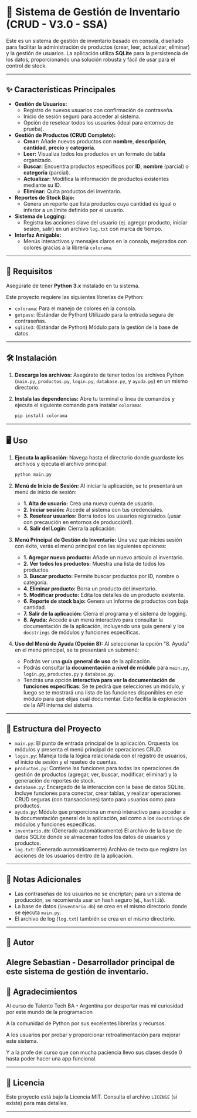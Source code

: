 # 🛒 Sistema de Gestión de Inventario (CRUD - V3.0 - SSA)

Este es un sistema de gestión de inventario basado en consola, diseñado para facilitar la administración de productos (crear, leer, actualizar, eliminar) y la gestión de usuarios. La aplicación utiliza **SQLite** para la persistencia de los datos, proporcionando una solución robusta y fácil de usar para el control de stock.

---

## ✨ Características Principales

* **Gestión de Usuarios:**
    * Registro de nuevos usuarios con confirmación de contraseña.
    * Inicio de sesión seguro para acceder al sistema.
    * Opción de resetear todos los usuarios (ideal para entornos de prueba).
* **Gestión de Productos (CRUD Completo):**
    * **Crear:** Añade nuevos productos con **nombre**, **descripción**, **cantidad**, **precio** y **categoría**.
    * **Leer:** Visualiza todos los productos en un formato de tabla organizado.
    * **Buscar:** Encuentra productos específicos por **ID**, **nombre** (parcial) o **categoría** (parcial).
    * **Actualizar:** Modifica la información de productos existentes mediante su ID.
    * **Eliminar:** Quita productos del inventario.
* **Reportes de Stock Bajo:**
    * Genera un reporte que lista productos cuya cantidad es igual o inferior a un límite definido por el usuario.
* **Sistema de Logging:**
    * Registra las acciones clave del usuario (ej. agregar producto, iniciar sesión, salir) en un archivo `log.txt` con marca de tiempo.
* **Interfaz Amigable:**
    * Menús interactivos y mensajes claros en la consola, mejorados con colores gracias a la librería `colorama`.

---

## 🚀 Requisitos

Asegúrate de tener **Python 3.x** instalado en tu sistema.

Este proyecto requiere las siguientes librerías de Python:

* `colorama`: Para el manejo de colores en la consola.
* `getpass`: (Estándar de Python) Utilizado para la entrada segura de contraseñas.
* `sqlite3`: (Estándar de Python) Módulo para la gestión de la base de datos.

---

## 🛠️ Instalación

1.  **Descarga los archivos:**
    Asegúrate de tener todos los archivos Python (`main.py`, `productos.py`, `login.py`, `database.py`, y `ayuda.py`) en un mismo directorio.

2.  **Instala las dependencias:**
    Abre tu terminal o línea de comandos y ejecuta el siguiente comando para instalar `colorama`:

    ```bash
    pip install colorama
    ```

---

## 🖥️ Uso

1.  **Ejecuta la aplicación:**
    Navega hasta el directorio donde guardaste los archivos y ejecuta el archivo principal:

    ```bash
    python main.py
    ```

2.  **Menú de Inicio de Sesión:**
    Al iniciar la aplicación, se te presentará un menú de inicio de sesión:
    * **1. Alta de usuario:** Crea una nueva cuenta de usuario.
    * **2. Iniciar sesión:** Accede al sistema con tus credenciales.
    * **3. Resetear usuarios:** Borra todos los usuarios registrados (¡usar con precaución en entornos de producción!).
    * **4. Salir del Login:** Cierra la aplicación.

3.  **Menú Principal de Gestión de Inventario:**
    Una vez que inicies sesión con éxito, verás el menú principal con las siguientes opciones:
    * **1. Agregar nuevo producto:** Añade un nuevo artículo al inventario.
    * **2. Ver todos los productos:** Muestra una lista de todos los productos.
    * **3. Buscar producto:** Permite buscar productos por ID, nombre o categoría.
    * **4. Eliminar producto:** Borra un producto del inventario.
    * **5. Modificar producto:** Edita los detalles de un producto existente.
    * **6. Reporte de stock bajo:** Genera un informe de productos con baja cantidad.
    * **7. Salir de la aplicación:** Cierra el programa y el sistema de logging.
    * **8. Ayuda:** Accede a un menú interactivo para consultar la documentación de la aplicación, incluyendo una guía general y los `docstrings` de módulos y funciones específicas.

4.  **Uso del Menú de Ayuda (Opción 8):**
    Al seleccionar la opción "8. Ayuda" en el menú principal, se te presentará un submenú:
    * Podrás ver una **guía general de uso** de la aplicación.
    * Podrás consultar la **documentación a nivel de módulo** para `main.py`, `login.py`, `productos.py` y `database.py`.
    * Tendrás una opción **interactiva para ver la documentación de funciones específicas**: Se te pedirá que selecciones un módulo, y luego se te mostrará una lista de las funciones disponibles en ese módulo para que elijas cuál documentar. Esto facilita la exploración de la API interna del sistema.

---

## 📁 Estructura del Proyecto

* `main.py`: El punto de entrada principal de la aplicación. Orquesta los módulos y presenta el menú principal de operaciones CRUD.
* `login.py`: Maneja toda la lógica relacionada con el registro de usuarios, el inicio de sesión y el reseteo de cuentas.
* `productos.py`: Contiene las funciones para todas las operaciones de gestión de productos (agregar, ver, buscar, modificar, eliminar) y la generación de reportes de stock.
* `database.py`: Encargado de la interacción con la base de datos SQLite. Incluye funciones para conectar, crear tablas, y realizar operaciones CRUD seguras (con transacciones) tanto para usuarios como para productos.
* `ayuda.py`: Módulo que proporciona un menú interactivo para acceder a la documentación general de la aplicación, así como a los `docstrings` de módulos y funciones específicas.
* `inventario.db`: (Generado automáticamente) El archivo de la base de datos SQLite donde se almacenan todos los datos de usuarios y productos.
* `log.txt`: (Generado automáticamente) Archivo de texto que registra las acciones de los usuarios dentro de la aplicación.

---

## 📝 Notas Adicionales

* Las contraseñas de los usuarios no se encriptan; para un sistema de producción, se recomienda usar un hash seguro (ej., `hashlib`).
* La base de datos (`inventario.db`) se crea en el mismo directorio donde se ejecuta `main.py`.
* El archivo de log (`log.txt`) también se crea en el mismo directorio.
---
## 👤 Autor

Alegre Sebastian - Desarrollador principal de este sistema de gestión de inventario.
---
## 🙏 Agradecimientos

Al curso de Talento Tech BA - Argentina por despertar mas mi curiosidad por este mundo de la programacion

A la comunidad de Python por sus excelentes librerías y recursos.

A los usuarios por probar y proporcionar retroalimentación para mejorar este sistema.

Y a la profe del curso que con mucha paciencia llevo sus clases desde 0 hasta poder hacer una app funcional.

---

## 📄 Licencia

Este proyecto está bajo la Licencia MIT. Consulta el archivo `LICENSE` (si existe) para más detalles.

---


